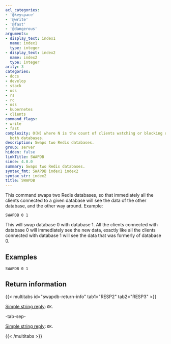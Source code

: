 ```yaml
---
acl_categories:
- '@keyspace'
- '@write'
- '@fast'
- '@dangerous'
arguments:
- display_text: index1
  name: index1
  type: integer
- display_text: index2
  name: index2
  type: integer
arity: 3
categories:
- docs
- develop
- stack
- oss
- rs
- rc
- oss
- kubernetes
- clients
command_flags:
- write
- fast
complexity: O(N) where N is the count of clients watching or blocking on keys from
  both databases.
description: Swaps two Redis databases.
group: server
hidden: false
linkTitle: SWAPDB
since: 4.0.0
summary: Swaps two Redis databases.
syntax_fmt: SWAPDB index1 index2
syntax_str: index2
title: SWAPDB
---
```

This command swaps two Redis databases, so that immediately all the
clients connected to a given database will see the data of the other database, and
the other way around. Example:

    SWAPDB 0 1

This will swap database 0 with database 1. All the clients connected with database 0 will immediately see the new data, exactly like all the clients connected with database 1 will see the data that was formerly of database 0.

## Examples

```
SWAPDB 0 1
```

## Return information

{{< multitabs id="swapdb-return-info" 
    tab1="RESP2" 
    tab2="RESP3" >}}

[Simple string reply](../../develop/reference/protocol-spec#simple-strings): `OK`.

-tab-sep-

[Simple string reply](../../develop/reference/protocol-spec#simple-strings): `OK`.

{{< /multitabs >}}
